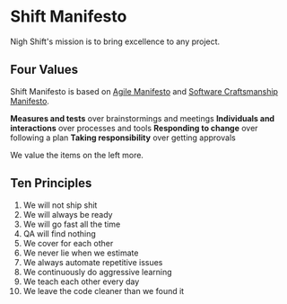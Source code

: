 # Shift Manifesto

Nigh Shift's mission is to bring excellence to any project.

## Four Values

Shift Manifesto is based on [Agile Manifesto](http://agilemanifesto.org) and [Software Craftsmanship Manifesto](http://manifesto.softwarecraftsmanship.org).

**Measures and tests** over brainstormings and meetings
**Individuals and interactions** over processes and tools
**Responding to change** over following a plan
**Taking responsibility** over getting approvals

We value the items on the left more.

## Ten Principles

1. We will not ship shit
2. We will always be ready
3. We will go fast all the time
4. QA will find nothing
5. We cover for each other
6. We never lie when we estimate
7. We always automate repetitive issues 
8. We continuously do aggressive learning
9. We teach each other every day
10. We leave the code cleaner than we found it